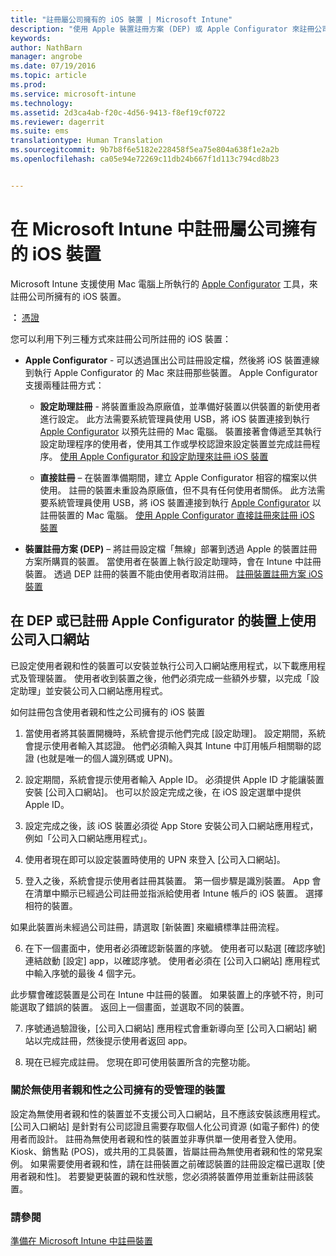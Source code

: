 ```yaml
---
title: "註冊屬公司擁有的 iOS 裝置 | Microsoft Intune"
description: "使用 Apple 裝置註冊方案 (DEP) 或 Apple Configurator 來註冊公司擁有的 iOS 裝置"
keywords: 
author: NathBarn
manager: angrobe
ms.date: 07/19/2016
ms.topic: article
ms.prod: 
ms.service: microsoft-intune
ms.technology: 
ms.assetid: 2d3ca4ab-f20c-4d56-9413-f8ef19cf0722
ms.reviewer: dagerrit
ms.suite: ems
translationtype: Human Translation
ms.sourcegitcommit: 9b7b8f6e5182e228458f5ea75e804a638f1e2a2b
ms.openlocfilehash: ca05e94e72269c11db24b667f1d113c794cd8b23


---
```


# 在 Microsoft Intune 中註冊屬公司擁有的 iOS 裝置
Microsoft Intune 支援使用 Mac 電腦上所執行的 [Apple Configurator](http://go.microsoft.com/fwlink/?LinkId=518017) 工具，來註冊公司所擁有的 iOS 裝置。

**：**  [ 憑證](set-up-ios-and-mac-management-with-microsoft-intune.md)

您可以利用下列三種方式來註冊公司所註冊的 iOS 裝置：

-   **Apple Configurator** - 可以透過匯出公司註冊設定檔，然後將 iOS 裝置連線到執行 Apple Configurator 的 Mac 來註冊那些裝置。 Apple Configurator 支援兩種註冊方式：

    - **設定助理註冊** - 將裝置重設為原廠值，並準備好裝置以供裝置的新使用者進行設定。 此方法需要系統管理員使用 USB，將 iOS 裝置連接到執行 [Apple Configurator](http://go.microsoft.com/fwlink/?LinkId=518017) 以預先註冊的 Mac 電腦。 裝置接著會傳遞至其執行設定助理程序的使用者，使用其工作或學校認證來設定裝置並完成註冊程序。 [使用 Apple Configurator 和設定助理來註冊 iOS 裝置](ios-setup-assistant-enrollment-in-microsoft-intune.md)

    - **直接註冊** – 在裝置準備期間，建立 Apple Configurator 相容的檔案以供使用。 註冊的裝置未重設為原廠值，但不具有任何使用者關係。 此方法需要系統管理員使用 USB，將 iOS 裝置連接到執行 [Apple Configurator](http://go.microsoft.com/fwlink/?LinkId=518017) 以註冊裝置的 Mac 電腦。 [使用 Apple Configurator 直接註冊來註冊 iOS 裝置](ios-direct-enrollment-in-microsoft-intune.md)

-   **裝置註冊方案 (DEP)** – 將註冊設定檔「無線」部署到透過 Apple 的裝置註冊方案所購買的裝置。 當使用者在裝置上執行設定助理時，會在 Intune 中註冊裝置。  透過 DEP 註冊的裝置不能由使用者取消註冊。 [註冊裝置註冊方案 iOS 裝置](ios-device-enrollment-program-in-microsoft-intune.md)

## 在 DEP 或已註冊 Apple Configurator 的裝置上使用公司入口網站

已設定使用者親和性的裝置可以安裝並執行公司入口網站應用程式，以下載應用程式及管理裝置。 使用者收到裝置之後，他們必須完成一些額外步驟，以完成「設定助理」並安裝公司入口網站應用程式。

如何註冊包含使用者親和性之公司擁有的 iOS 裝置
1. 當使用者將其裝置開機時，系統會提示他們完成 [設定助理]。 設定期間，系統會提示使用者輸入其認證。 他們必須輸入與其 Intune 中訂用帳戶相關聯的認證 (也就是唯一的個人識別碼或 UPN)。

2. 設定期間，系統會提示使用者輸入 Apple ID。 必須提供 Apple ID 才能讓裝置安裝 [公司入口網站]。 也可以於設定完成之後，在 iOS 設定選單中提供 Apple ID。

3. 設定完成之後，該 iOS 裝置必須從 App Store 安裝公司入口網站應用程式，例如「公司入口網站應用程式」。

4. 使用者現在即可以設定裝置時使用的 UPN 來登入 [公司入口網站]。

5. 登入之後，系統會提示使用者註冊其裝置。 第一個步驟是識別裝置。 App 會在清單中顯示已經過公司註冊並指派給使用者 Intune 帳戶的 iOS 裝置。 選擇相符的裝置。

  如果此裝置尚未經過公司註冊，請選取 [新裝置] 來繼續標準註冊流程。

6. 在下一個畫面中，使用者必須確認新裝置的序號。 使用者可以點選 [確認序號] 連結啟動 [設定] app，以確認序號。 使用者必須在 [公司入口網站] 應用程式中輸入序號的最後 4 個字元。

  此步驟會確認裝置是公司在 Intune 中註冊的裝置。 如果裝置上的序號不符，則可能選取了錯誤的裝置。 返回上一個畫面，並選取不同的裝置。

7. 序號通過驗證後，[公司入口網站] 應用程式會重新導向至 [公司入口網站] 網站以完成註冊，然後提示使用者返回 app。

8. 現在已經完成註冊。 您現在即可使用裝置所含的完整功能。

### 關於無使用者親和性之公司擁有的受管理的裝置

設定為無使用者親和性的裝置並不支援公司入口網站，且不應該安裝該應用程式。 [公司入口網站] 是針對有公司認證且需要存取個人化公司資源 (如電子郵件) 的使用者而設計。 註冊為無使用者親和性的裝置並非專供單一使用者登入使用。 Kiosk、銷售點 (POS)，或共用的工具裝置，皆屬註冊為無使用者親和性的常見案例。 如果需要使用者親和性，請在註冊裝置之前確認裝置的註冊設定檔已選取 [使用者親和性]。 若要變更裝置的親和性狀態，您必須將裝置停用並重新註冊該裝置。



### 請參閱
[準備在 Microsoft Intune 中註冊裝置](get-ready-to-enroll-devices-in-microsoft-intune.md)



<!--HONumber=Aug16_HO1-->


